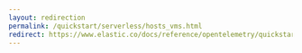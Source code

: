 ```yaml
---
layout: redirection
permalink: /quickstart/serverless/hosts_vms.html
redirect: https://www.elastic.co/docs/reference/opentelemetry/quickstart/serverless/hosts_vms
---
```

